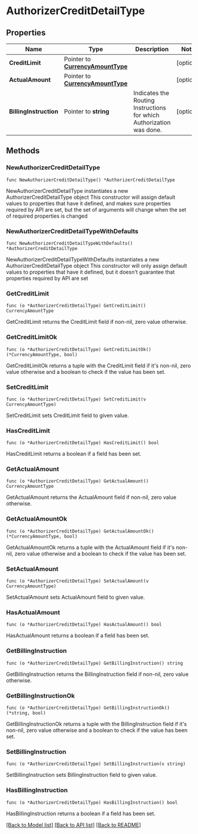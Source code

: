 # AuthorizerCreditDetailType

## Properties

Name | Type | Description | Notes
------------ | ------------- | ------------- | -------------
**CreditLimit** | Pointer to [**CurrencyAmountType**](CurrencyAmountType.md) |  | [optional] 
**ActualAmount** | Pointer to [**CurrencyAmountType**](CurrencyAmountType.md) |  | [optional] 
**BillingInstruction** | Pointer to **string** | Indicates the Routing Instructions for which Authorization was done. | [optional] 

## Methods

### NewAuthorizerCreditDetailType

`func NewAuthorizerCreditDetailType() *AuthorizerCreditDetailType`

NewAuthorizerCreditDetailType instantiates a new AuthorizerCreditDetailType object
This constructor will assign default values to properties that have it defined,
and makes sure properties required by API are set, but the set of arguments
will change when the set of required properties is changed

### NewAuthorizerCreditDetailTypeWithDefaults

`func NewAuthorizerCreditDetailTypeWithDefaults() *AuthorizerCreditDetailType`

NewAuthorizerCreditDetailTypeWithDefaults instantiates a new AuthorizerCreditDetailType object
This constructor will only assign default values to properties that have it defined,
but it doesn't guarantee that properties required by API are set

### GetCreditLimit

`func (o *AuthorizerCreditDetailType) GetCreditLimit() CurrencyAmountType`

GetCreditLimit returns the CreditLimit field if non-nil, zero value otherwise.

### GetCreditLimitOk

`func (o *AuthorizerCreditDetailType) GetCreditLimitOk() (*CurrencyAmountType, bool)`

GetCreditLimitOk returns a tuple with the CreditLimit field if it's non-nil, zero value otherwise
and a boolean to check if the value has been set.

### SetCreditLimit

`func (o *AuthorizerCreditDetailType) SetCreditLimit(v CurrencyAmountType)`

SetCreditLimit sets CreditLimit field to given value.

### HasCreditLimit

`func (o *AuthorizerCreditDetailType) HasCreditLimit() bool`

HasCreditLimit returns a boolean if a field has been set.

### GetActualAmount

`func (o *AuthorizerCreditDetailType) GetActualAmount() CurrencyAmountType`

GetActualAmount returns the ActualAmount field if non-nil, zero value otherwise.

### GetActualAmountOk

`func (o *AuthorizerCreditDetailType) GetActualAmountOk() (*CurrencyAmountType, bool)`

GetActualAmountOk returns a tuple with the ActualAmount field if it's non-nil, zero value otherwise
and a boolean to check if the value has been set.

### SetActualAmount

`func (o *AuthorizerCreditDetailType) SetActualAmount(v CurrencyAmountType)`

SetActualAmount sets ActualAmount field to given value.

### HasActualAmount

`func (o *AuthorizerCreditDetailType) HasActualAmount() bool`

HasActualAmount returns a boolean if a field has been set.

### GetBillingInstruction

`func (o *AuthorizerCreditDetailType) GetBillingInstruction() string`

GetBillingInstruction returns the BillingInstruction field if non-nil, zero value otherwise.

### GetBillingInstructionOk

`func (o *AuthorizerCreditDetailType) GetBillingInstructionOk() (*string, bool)`

GetBillingInstructionOk returns a tuple with the BillingInstruction field if it's non-nil, zero value otherwise
and a boolean to check if the value has been set.

### SetBillingInstruction

`func (o *AuthorizerCreditDetailType) SetBillingInstruction(v string)`

SetBillingInstruction sets BillingInstruction field to given value.

### HasBillingInstruction

`func (o *AuthorizerCreditDetailType) HasBillingInstruction() bool`

HasBillingInstruction returns a boolean if a field has been set.


[[Back to Model list]](../README.md#documentation-for-models) [[Back to API list]](../README.md#documentation-for-api-endpoints) [[Back to README]](../README.md)


